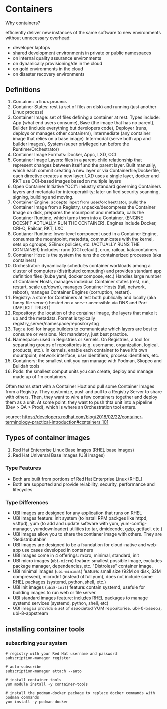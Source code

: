 # Containers

Why containers?

efficiently deliver new instances of the same software to new environments without unnecessary overhead:
- developer laptops
- shared development environments in private or public namespaces
- on internal quality assurance environments 
- on dynamically provisioning/de in the cloud
- on gold environments in the cloud
- on disaster recovery environments

## Definitions
1. Container: a linux process
1. Container States: rest (a set of files on disk) and running (just another Linux process)
1. Container Image: set of files defining a container at rest. Types include: App (what end users consume), Base (the image that has no parent), Builder (include everything but developers code), Deployer (runs, deploys or manages other containers), Intermediate (any container image that relies on a base image), Intermodal (serve both app and builder images), System (super privileged run before the Runtime/Orchestrator)
1. Container Image Formats: Docker, Appc, LXD, OCI
1. Container Image Layers: files in a parent-child relationship that represent changes between itself and the parent layer. Built manually, which each commit creating a new layer or via Containerfile/Dockerfile, each directive creates a new layer. LXD uses a single layer, docker and RKT use OCI-based images based on multiple layers
1. Open Container Initiative "OCI": industry standard governing Containers layers and metadata for interoperability; later unified security scanning, signing, building and moving.
1. Container Engine: accepts input from user/orchestrator, pulls the Container Image from a Registry, unpacks/decompress the Container Image on disk, prepares the mountpoint and metadata, calls the Container Runtime, which turns them into a Container. (ENGINE DOESN'T ACTUALLY RUN THE CONTAINER). Engines include Docker, CRI-O, Railcar, RKT, LXC
1. Contianer Runtime: lower level component used in a Container Engine, consumes the mountpoint, metedata, communicates with the kernel, sets up cgroups, SElinux policies, etc. (ACTUALLY RUNS THE CONTAINER) Includes: runc (OCI default), crun, railcar, katacontainers. 
1. Container Host: is the system the runs the containerized processes (aka containers)
1. Orchestrator: dynamically schedules container workloads among a cluster of computers (distributed computing) and provides standard app definition files (kube yaml, docker compose, etc.) Handles large number of Container Hosts, manages individual Container states (rest, run, restart, scale up/down), manages Container Hosts (fail, network, reboot), manages Container Engines (corruption, restart).  
1. Registry: a store for Containers at rest both publically and locally (aka fancy file server) hosted on a server accessible via DNS and Port. (IMPLICIT TRUST)
1. Repository: the location of the container image, the layers that make it up and the metadata. Format is typically registry_server/namespace/repository:tag
1. Tag: a tool for image builders to communicate which layers are best to consume or versions. Not mandatory, just best practice.
1. Namespace: used in Registries or Kernels. On Registries, a tool for separating groups of repositories (e.g. username, organization, logical, products, etc.). In kernels, enable each container to have it's own mountpoint, network interface, user identifiers, process identifiers, etc. 
1. Containers: the smallest unit you can manage with Podman, Skopeo and Buildah tools 
1. Pods: the smallest comput units you can create, deploy and manage made up of 1:n containers. 

Often teams start with a Container Host and pull some Container Images from a Registry. They customize, push and pull to a Registry Server to share with others. Then, they want to wire a few containers together and deploy them as a unit. At some point, they want to push thta unit into a pipeline (Dev > QA > Prod), which is where an Orchestration tool enters. 

source: https://developers.redhat.com/blog/2018/02/22/container-terminology-practical-introduction#containers_101

## Types of container images
1. Red Hat Enterprise Linux Base Images (RHEL base images)
1. Red Hat Universal Base Images (UBI images)

### Type Features
- Both are built from portions of Red Hat Enterprise Linux (RHEL)
- Both are supported and provide reliability, security, performance and lifecycles

### Type Differences
- UBI images are designed for any application that runs on RHEL
- UBI images feature: init system (to install RPM packges like httpd, vsftpd), yum (to add and update software with yum, yum-config-manager, yumdownloader) utilities (to tar, dmidecode, gzip, getfacl, etc.)
- UBI images allow you to share the contianer image with others. They are 'Redistributable'
- UBI images are designed to be a foundation for cloud-native and web-app use cases developed in containers
- UBI images come in 4 offerings: micro, minimal, standard, init
- UBI micro images (`ubi-micro`) feature: smallest possible image, excludes package manager, dependencies, etc. "Distroless" container image.
- UBI minimal images (`ubi-minimal`) feature: small size (92M on disk, 32M compressed), microdnf (instead of full yum), does not include some RHEL packages (systemd, python, shell, etc.)
- UBI init images (`ubi8-init`) feature: contain systemd, usefule for building images to run web or file server.
- UBI standard images feature: includes RHEL packages to manage systemd services (systemd, python, shell, etc)
- UBI images provide a set of associated YUM repositories: ubi-8-baseos, ubi-8-appstream

## installing container tools

### subscribing your system

```
# registry with your Red Hat username and password
subscription-manager register

# auto-subscribe
subscription-manager attach --auto

# install container tools
yum module install -y container-tools

# install the podman-docker package to replace docker commands with podman commands
yum install -y podman-docker
```

